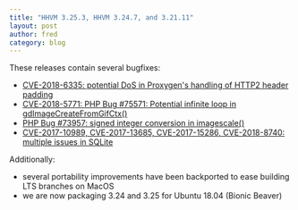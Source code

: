```yaml
---
title: "HHVM 3.25.3, HHVM 3.24.7, and 3.21.11"
layout: post
author: fred
category: blog
---
```


These releases contain several bugfixes:

* [CVE-2018-6335: potential DoS in Proxygen's handling of HTTP2 header padding](https://github.com/facebook/hhvm/g/commit/4cb57dd753a339654ca464c139db9871fe961d56)
* [CVE-2018-5771: PHP Bug #75571: Potential infinite loop in gdImageCreateFromGifCtx()](https://github.com/facebook/hhvm/g/commit/2e4b6edb6a4eada13ccc5d5f024df300017982ca)
* [PHP Bug #73957: signed integer conversion in imagescale()](https://github.com/facebook/hhvm/g/commit/5d0afa03d246fcbbccccd813cb9cd727e8d04f47)
* [CVE-2017-10989, CVE-2017-13685, CVE-2017-15286, CVE-2018-8740: multiple issues in SQLite](https://github.com/facebook/hhvm/g/commit/6261025f7a4002cb2dc212d3c45786884fbabcfc)

Additionally:

* several portability improvements have been backported to ease building LTS branches on MacOS
* we are now packaging 3.24 and 3.25 for Ubuntu 18.04 (Bionic Beaver)
